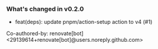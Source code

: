 ### What's changed in v0.2.0

* feat(deps): update pnpm/action-setup action to v4 (#1)

Co-authored-by: renovate[bot] <29139614+renovate[bot]@users.noreply.github.com>
